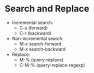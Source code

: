 # Search and Replace

* Incremental search:
  * C-s (forward)
  * C-r (backward)
* Non-incremental search:
  * M-x search-forward
  * M-x search-backward
* Replace:
  * M-% (query-replace)
  * C-M-% (query-replace-regexp)
